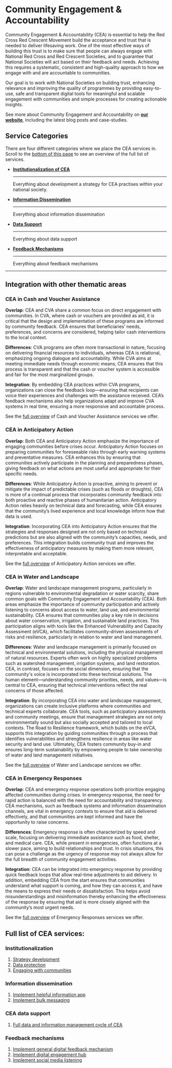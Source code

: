 # Community Engagement & Accountability

Community Engagement & Accountability (CEA) is essential to help the Red Cross Red Crescent Movement build the acceptance and trust that is needed to deliver lifesaving work. One of the most effective ways of building this trust is to make sure that people can always engage with National Red Cross and Red Crescent Societies, and to guarantee that National Societies will act based on their feedback and needs. Achieving this requires a systematic, consistent and high-quality approach to how we engage with and are accountable to communities.

Our goal is to work with National Societies on building trust, enhancing relevance and improving the quality of programmes by providing easy-to-use, safe and transparent digital tools for meaningful and scalable engagement with communities and simple processes for creating actionable insights.   

See more about Community Engagement and Accountability on **[our website](https://510.global/community-engagement-and-accountability/)**, including the latest blog posts and case-studies. 

## Service Categories
There are four different categories where we place the CEA services in. Scroll to the [bottom of this page](#full-list-of-CEA-services) to see an overview of the full list of services.

<!-- markdownlint-disable -->
<div class="grid cards" markdown>

-   [__Institutionalization of CEA__](institutionalization/index.md)

    ---

    Everything about development a strategy for CEA practises within your national society.

-   [__Information Dissemination__](information_dissemination/index.md)

    ---

    Everything about information dissemination

-   [__Data Support__](data_support.md)

    ---

    Everything about data support 

-   [__Feedback Mechanisms__](feedback_mechanisms/index.md)

    ---

    Everything about feedback mechanisms
</div>

<!-- markdownlint-enable -->
---

## Integration with other thematic areas

### CEA in Cash and Voucher Assistance
**Overlap**: CEA and CVA share a common focus on direct engagement with communities. In CVA, where cash or vouchers are provided as aid, it is critical that the design and implementation of these programs are informed by community feedback. CEA ensures that beneficiaries’ needs, preferences, and concerns are considered, helping tailor cash interventions to the local context. 

**Differences**: CVA programs are often more transactional in nature, focusing on delivering financial resources to individuals, whereas CEA is relational, emphasizing ongoing dialogue and accountability. While CVA aims at meeting immediate needs through economic means, CEA ensures that this process is transparent and that the cash or voucher system is accessible and fair for the most marginalized groups. 

**Integration**: By embedding CEA practices within CVA programs, organizations can close the feedback loop—ensuring that recipients can voice their experiences and challenges with the assistance received. CEA’s feedback mechanisms also help organizations adapt and improve CVA systems in real time, ensuring a more responsive and accountable process. 

See the [full overview](https://rodekruis.github.io/data-service-catalogue/cva/) of Cash and Voucher Assistance services we offer.

### CEA in Anticipatory Action  

**Overlap**: Both CEA and Anticipatory Action emphasize the importance of engaging communities before crises occur. Anticipatory Action focuses on preparing communities for foreseeable risks through early warning systems and preventative measures. CEA enhances this by ensuring that communities actively participate in the planning and preparedness phases, giving feedback on what actions are most useful and appropriate for their specific needs. 

**Differences**: While Anticipatory Action is proactive, aiming to prevent or mitigate the impact of predictable crises (such as floods or droughts), CEA is more of a continual process that incorporates community feedback into both proactive and reactive phases of humanitarian action. Anticipatory Action relies heavily on technical data and forecasting, while CEA ensures that the community’s lived experience and local knowledge inform how that data is used. 

**Integration**: Incorporating CEA into Anticipatory Action ensures that the strategies and responses designed are not only based on technical predictions but are also aligned with the community’s capacities, needs, and preferences. This integration builds community trust and improves the effectiveness of anticipatory measures by making them more relevant, interpretable and acceptable.  

See the [full overview](https://rodekruis.github.io/data-service-catalogue/aa/) of Anticipatory Action services we offer. 

### CEA in Water and Landscape

**Overlap**: Water and landscape management programs, particularly in regions vulnerable to environmental degradation or water scarcity, share common goals with Community Engagement and Accountability (CEA). Both areas emphasize the importance of community participation and actively listening to concerns about access to water, land use, and environmental sustainability. CEA ensures that communities play a key role in decisions about water conservation, irrigation, and sustainable land practices. This participation aligns with tools like the Enhanced Vulnerability and Capacity Assessment (eVCA), which facilitates community-driven assessments of risks and resilience, particularly in relation to water and land management.

**Differences**: Water and landscape management is primarily focused on technical and environmental solutions, including the physical management of natural resources. Experts often work on highly specialized problems such as watershed management, irrigation systems, and land restoration. CEA, in contrast, focuses on the social dimension, ensuring that the community's voice is incorporated into these technical solutions. The human element—understanding community priorities, needs, and values—is central to CEA, ensuring that technical interventions reflect the real concerns of those affected.

**Integration**: By incorporating CEA into water and landscape management, organizations can create inclusive platforms where communities and technical experts collaborate. CEA tools, such as participatory assessments and community meetings, ensure that management strategies are not only environmentally sound but also socially accepted and tailored to local contexts. The Road to Resilience framework, which builds on the eVCA, supports this integration by guiding communities through a process that identifies vulnerabilities and strengthens resilience in areas like water security and land use. Ultimately, CEA fosters community buy-in and ensures long-term sustainability by empowering people to take ownership of water and land management initiatives.

See the [full overview](https://rodekruis.github.io/data-service-catalogue/es/) of Water and Landscape services we offer.

### CEA in Emergency Responses

**Overlap**: CEA and emergency response operations both prioritize engaging affected communities during crises. In emergency response, the need for rapid action is balanced with the need for accountability and transparency. CEA mechanisms, such as feedback systems and information dissemination channels, are vital in emergency contexts to ensure that aid is delivered effectively, and that communities are kept informed and have the opportunity to raise concerns. 

**Differences**: Emergency response is often characterized by speed and scale, focusing on delivering immediate assistance such as food, shelter, and medical care. CEA, while present in emergencies, often functions at a slower pace, aiming to build relationships and trust. In crisis situations, this can pose a challenge as the urgency of response may not always allow for the full breadth of community engagement activities. 


**Integration**: CEA can be integrated into emergency response by providing quick feedback loops that allow real-time adjustments to aid delivery. In addition, embedding CEA from the start ensures that communities understand what support is coming, and how they can access it, and have the means to express their needs or dissatisfaction. This helps avoid misunderstandings and misinformation thereby enhancing the effectiveness of the response by ensuring that aid is more closely aligned with the community’s most urgent needs. 

See the [full overview](https://rodekruis.github.io/data-service-catalogue/es/) of Emergency Responses services we offer.

## Full list of CEA services:

### Institutionalization
1. [Strategy development](institutionalization/strategy_development.md)
2. [Data protection](institutionalization/data_protection.md)
3. [Engaging with communities](institutionalization/engaging_with_communities.md)

### Information dissemination
1. [Implement helpful information app](information_dissemination/hia.md)
2. [Implement bulk messaging](information_dissemination/bulk_messaging.md)

### CEA data support
1. [Full data and information management cycle of CEA](data_support.md)

### Feedback mechanisms
1. [Implement general digital feedback mechanism](feedback_mechanisms/general_digital_feedback_mechanism.md)
2. [Implement digital engagement hub](feedback_mechanisms/deh.md)
3. [Implement social media listening](feedback_mechanisms/sml.md)

